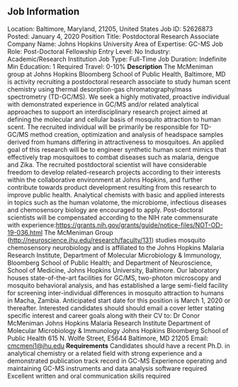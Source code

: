 ## Job Information
Location: 
											Baltimore, Maryland, 21205, United States 
Job ID: 
52626873
Posted: 
January 4, 2020
Position Title: 
Postdoctoral Research Associate
Company Name: 
Johns Hopkins University
Area of Expertise: 
GC-MS
Job Role: 
Post-Doctoral Fellowship
Entry Level: 
No
Industry: 
Academic/Research Institution
Job Type: 
Full-Time
Job Duration: 
Indefinite
Min Education: 
1
Required Travel: 
0-10%
**Description**
The McMeniman group at Johns Hopkins Bloomberg School of Public Health, Baltimore, MD is activity recruiting a postdoctoral research associate to study human scent chemistry using thermal desorption-gas chromatography/mass spectrometry (TD-GC/MS). We seek a highly motivated, proactive individual with demonstrated experience in GC/MS and/or related analytical approaches to support an interdisciplinary research project aimed at defining the molecular and cellular basis of mosquito attraction to human scent. The recruited individual will be primarily be responsible for TD-GC/MS method creation, optimization and analysis of headspace samples derived from humans differing in attractiveness to mosquitoes. An applied goal of this research will be to engineer synthetic human scent mimics that effectively trap mosquitoes to combat diseases such as malaria, dengue and Zika.   The recruited postdoctoral scientist will have considerable freedom to develop related-research projects according to their interests within the collaborative environment at Johns Hopkins, and further contribute towards product development resulting from this research to improve public health. Analytical chemists with basic and applied interests in topics such as the human volatome, the microbiome, infectious diseases and chemosensory biology are encouraged to apply. Post-doctoral scientists will be compensated according to the NIH rate commensurate with experience:https://grants.nih.gov/grants/guide/notice-files/NOT-OD-19-036.html The McMeniman Group (http://neuroscience.jhu.edu/research/faculty/131) studies mosquito chemosensory neurobiology and is affiliated to the Johns Hopkins Malaria Research Institute, Department of Molecular Microbiology & Immunology, Bloomberg School of Public Health; and Department of Neuroscience, School of Medicine, Johns Hopkins University, Baltimore. Our laboratory houses state-of-the-art facilities for GC/MS, two-photon microscopy and mosquito behavioral analysis, and has established a large semi-field facility for screening inter-individual differences in mosquito attraction to humans in Macha, Zambia. Anticipated start date for this position is March 1, 2020 or thereafter. Interested candidates should should email a cover letter stating specific interest and career goals along with their CV to: Dr Conor McMeniman Johns Hopkins Malaria Research Institute Department of Molecular Microbiology & Immunology Johns Hopkins Bloomberg School of Public Health 615 N. Wolfe Street, E5644 Baltimore, MD 21205 Email: cmcmeni1@jhu.edu 
**Requirements**
Candidates should have a recent Ph.D. in analytical chemistry or a related field with strong experience and a demonstrated publication track record in GC-MS Experience operating and maintaining GC-MS instruments and data analysis software required Excellent written and oral communication skills required
